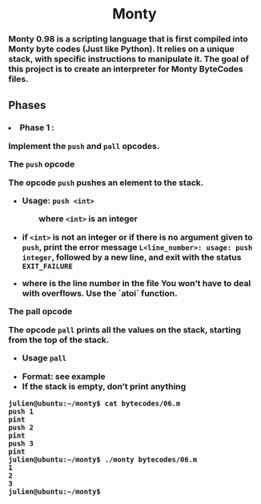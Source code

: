 
<h1 align="center">Monty</h1>

<h3>
Monty 0.98 is a scripting language that is first compiled into Monty byte codes (Just like Python). It relies on a unique stack, with specific instructions to manipulate it. The goal of this project is to create an interpreter for Monty ByteCodes files.</h3>

<h2>Phases</h2>
<h3>
<li>Phase 1 : </li>
  
  Implement the `push` and `pall` opcodes.

The `push` opcode

The opcode `push` pushes an element to the stack.

<ul>
<p>

<li>

  Usage: `push <int>`
  
&emsp;&emsp;where `<int>` is an integer

</li>
</p>

<p>

<li>

if `<int>` is not an integer or if there is no argument given to `push`, print the error message `L<line_number>: usage: push integer`, followed by a new line, and exit with the status `EXIT_FAILURE`

</li>

</p>

<li>
where is the line number in the file
You won’t have to deal with overflows. Use the `atoi` function.

</li>
</ul>

The pall opcode

The opcode `pall` prints all the values on the stack, starting from the top of the stack.

<ul>

<li>
  
Usage `pall`  </li>

<li>Format: see example</li>

<li>If the stack is empty, don’t print anything</li>

</ul>

```
julien@ubuntu:~/monty$ cat bytecodes/06.m 
push 1
pint
push 2
pint
push 3
pint
julien@ubuntu:~/monty$ ./monty bytecodes/06.m 
1
2
3
julien@ubuntu:~/monty$ 
```

</h3>
  
